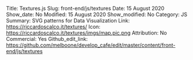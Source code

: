 Title: Textures.js
Slug: front-end/js/textures
Date: 15 August 2020
Show_date: No
Modified: 15 August 2020
Show_modified: No
Category: JS
Summary: SVG patterns for Data Visualization
Link: https://riccardoscalco.it/textures/
Icon: https://riccardoscalco.it/textures/imgs/map.pic.png
Attribution: No
Commercial: Yes
Github_edit_link: https://github.com/melboone/develop_cafe/edit/master/content/front-end/js/textures
